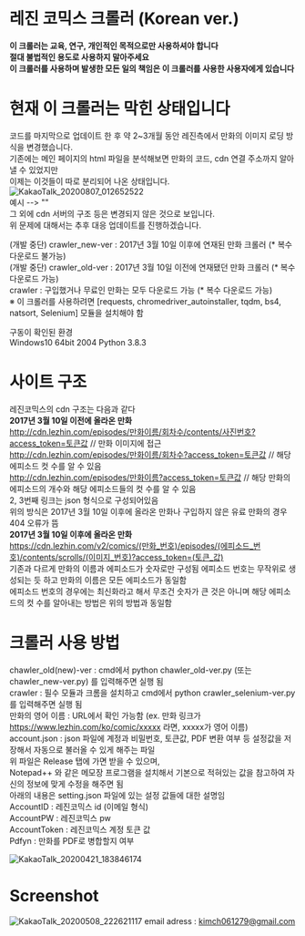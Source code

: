 # 레진 코믹스 크롤러 (Korean ver.)
****이 크롤러는 교육, 연구, 개인적인 목적으로만 사용하셔야 합니다****  
****절대 불법적인 용도로 사용하지 말아주세요****  
****이 크롤러를 사용하며 발생한 모든 일의 책임은 이 크롤러를 사용한 사용자에게 있습니다****  

# 현재 이 크롤러는 막힌 상태입니다  
코드를 마지막으로 업데이트 한 후 약 2~3개월 동안 레진측에서 만화의 이미지 로딩 방식을 변경했습니다.  
기존에는 메인 페이지의 html 파일을 분석해보면 만화의 코드, cdn 연결 주소까지 알아낼 수 있었지만  
이제는 이것들이 따로 분리되어 나온 상태입니다.  
![KakaoTalk_20200807_012652522](https://user-images.githubusercontent.com/10193967/89557036-2d298a80-d84d-11ea-837c-421f7ce06180.png)  
예시 --> "<script src="/assets/comic-view-xxxxxxxxxxxxxxxxxxxxxxxxxxxxxxxxxxxxxxxxxxxxxxxxxxxxxxxxxxxxxxxx.js"></script>"  
그 외에 cdn 서버의 구조 등은 변경되지 않은 것으로 보입니다.  
위 문제에 대해서는 추후 대응 업데이트를 진행하겠습니다.  

(개발 중단) crawler_new-ver : 2017년 3월 10일 이후에 연재된 만화 크롤러 (* 복수 다운로드 불가능)  
(개발 중단) crawler_old-ver : 2017년 3월 10일 이전에 연재됐던 만화 크롤러 (* 복수 다운로드 가능)  
crawler : 구입했거나 무료인 만화는 모두 다운로드 가능 (* 복수 다운로드 가능)  
※ 이 크롤러를 사용하려면 [requests, chromedriver_autoinstaller, tqdm, bs4, natsort, Selenium] 모듈을 설치해야 함  

구동이 확인된 환경  
Windows10 64bit 2004 Python 3.8.3  

# 사이트 구조  
레진코믹스의 cdn 구조는 다음과 같다  
****2017년 3월 10일 이전에 올라온 만화****  
http://cdn.lezhin.com/episodes/만화이름/회차수/contents/사진번호?access_token=토큰값 // 만화 이미지에 접근  
http://cdn.lezhin.com/episodes/만화이름/회차수?access_token=토큰값 // 해당 에피소드 컷 수를 알 수 있음  
http://cdn.lezhin.com/episodes/만화이름?access_token=토큰값 // 해당 만화의 에피소드의 개수와 해당 에피소드들의 컷 수를 알 수 있음  
2, 3번째 링크는 json 형식으로 구성되어있음  
위의 방식은 2017년 3월 10일 이후에 올라온 만화나 구입하지 않은 유료 만화의 경우 404 오류가 뜸  
****2017년 3월 10일 이후에 올라온 만화****  
https://cdn.lezhin.com/v2/comics/(만화_번호)/episodes/(에피소드_번호)/contents/scrolls/(이미지_번호)?access_token=(토큰_값)  
기존과 다르게 만화의 이름과 에피소드가 숫자로만 구성됨
에피소드 번호는 무작위로 생성되는 듯 하고 만화의 이름은 모든 에피소드가 동일함  
에피소드 번호의 경우에는 최신화라고 해서 무조건 숫자가 큰 것은 아니며 해당 에피소드의 컷 수를 알아내는 방법은 위의 방법과 동일함 

# 크롤러 사용 방법  
chawler_old(new)-ver : cmd에서 python chawler_old-ver.py (또는 chawler_new-ver.py) 를 입력해주면 실행 됨  
crawler : 필수 모듈과 크롬을 설치하고 cmd에서 python crawler_selenium-ver.py 를 입력해주면 실행 됨  
만화의 영어 이름 : URL에서 확인 가능함 
(ex. 만화 링크가 https://www.lezhin.com/ko/comic/xxxxx 라면, xxxxx가 영어 이름)  
account.json : json 파일에 계정과 비밀번호, 토큰값, PDF 변환 여부 등 설정값을 저장해서 자동으로 불러올 수 있게 해주는 파일  
위 파일은 Release 탭에 가면 받을 수 있으며,  
Notepad++ 와 같은 메모장 프로그램을 설치해서 기본으로 적혀있는 값을 참고하여 자신의 정보에 맞게 수정을 해주면 됨  
아래의 내용은 setting.json 파일에 있는 설정 값들에 대한 설명임  
AccountID : 레진코믹스 id (이메일 형식)  
AccountPW : 레진코믹스 pw  
AccountToken : 레진코믹스 계정 토큰 값  
Pdfyn : 만화를 PDF로 병합할지 여부  

![KakaoTalk_20200421_183846174](https://user-images.githubusercontent.com/10193967/79850899-82a56d00-83ff-11ea-9940-3724fc2d9b13.png)  

# Screenshot  
![KakaoTalk_20200508_222621117](https://user-images.githubusercontent.com/10193967/81410104-2c645800-917b-11ea-8ce3-4d9b68471d65.png) 
email adress : kimch061279@gmail.com
